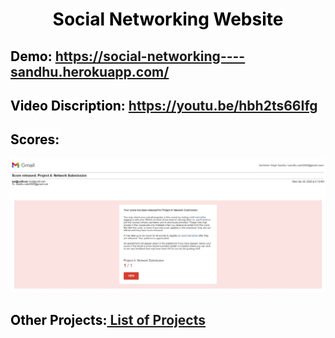 <div align="center"><h1>
 <mark style="background-color: white; color: black;" align="center"><b>Social Networking Website</b></mark></h1>
</div>

## <mark style="background-color: white; color: black;"><b>Demo:</b></mark>  <https://social-networking----sandhu.herokuapp.com/>
## <mark style="background-color: white; color: black;"><b>Video Discription:</b></mark>  <https://youtu.be/hbh2ts66Ifg>

## <mark style="background-color: white; color: black;"><b>Scores:</b></mark>

![Scores](https://github.com/Sandhu-Sahil/Social_Networking_Website/blob/master/scores_released_network.jpg)

## <mark style="background-color: white; color: black;"><b>Other Projects:<a href="https://github.com/Sandhu-Sahil/Project_List_Professional_Web_Programming_Harvard_University"> List of Projects</a></b></mark>
